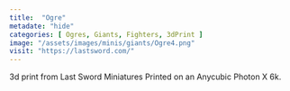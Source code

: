```yaml
---
title:  "Ogre"
metadate: "hide"
categories: [ Ogres, Giants, Fighters, 3dPrint ]
image: "/assets/images/minis/giants/Ogre4.png"
visit: "https://lastsword.com/"
---
```

3d print from Last Sword Miniatures
Printed on an Anycubic Photon X 6k.